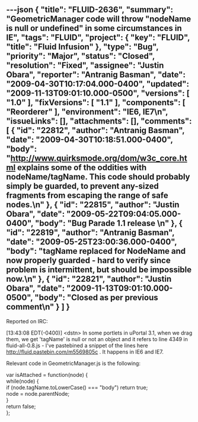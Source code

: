 ---json
{
  "title": "FLUID-2636",
  "summary": "GeometricManager code will throw \"nodeName is null or undefined\" in some circumstances in IE",
  "tags": "FLUID",
  "project": {
    "key": "FLUID",
    "title": "Fluid Infusion"
  },
  "type": "Bug",
  "priority": "Major",
  "status": "Closed",
  "resolution": "Fixed",
  "assignee": "Justin Obara",
  "reporter": "Antranig Basman",
  "date": "2009-04-30T10:17:04.000-0400",
  "updated": "2009-11-13T09:01:10.000-0500",
  "versions": [
    "1.0"
  ],
  "fixVersions": [
    "1.1"
  ],
  "components": [
    "Reorderer"
  ],
  "environment": "IE6, IE7\n",
  "issueLinks": [],
  "attachments": [],
  "comments": [
    {
      "id": "22812",
      "author": "Antranig Basman",
      "date": "2009-04-30T10:18:51.000-0400",
      "body": "<http://www.quirksmode.org/dom/w3c_core.html> explains some of the oddities with nodeName/tagName. This code should probably simply be guarded, to prevent any-sized fragments from escaping the range of safe nodes.\n"
    },
    {
      "id": "22815",
      "author": "Justin Obara",
      "date": "2009-05-22T09:04:05.000-0400",
      "body": "Bug Parade 1.1 release&#x20;\n"
    },
    {
      "id": "22819",
      "author": "Antranig Basman",
      "date": "2009-05-25T23:00:36.000-0400",
      "body": "tagName replaced for NodeName and now properly guarded - hard to verify since problem is intermittent, but should be impossible now.\n"
    },
    {
      "id": "22821",
      "author": "Justin Obara",
      "date": "2009-11-13T09:01:10.000-0500",
      "body": "Closed as per previous comment\n"
    }
  ]
}
---
Reported on IRC:

\[13:43:08 EDT(-0400)] \<dstn> In some portlets in uPortal 3.1, when we drag them, we get 'tagName' is null or not an object and it refers to line 4349 in fluid-all-0.8.js - I've pastebined a snippet of the lines here <http://fluid.pastebin.com/m5569805c> . It happens in IE6 and IE7.

Relevant code in GeometricManager.js is the following:

var isAttached = function(node) {\
while(node) {\
if (node.tagName.toLowerCase() === "body") return true;\
node = node.parentNode;\
}\
return false;\
};

        